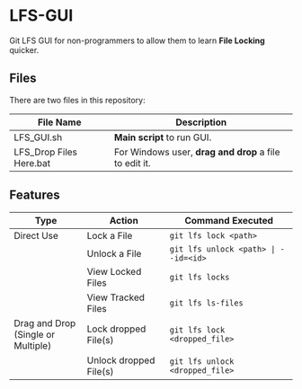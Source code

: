 # LFS-GUI
Git LFS GUI for non-programmers to allow them to learn **File Locking** quicker.

## Files
There are two files in this repository:

File Name | Description
--- | ---
LFS_GUI.sh | **Main script** to run GUI.
LFS_Drop Files Here.bat | For Windows user, **drag and drop** a file to edit it.

## Features
| Type | Action | Command Executed |
| --- | --- | --- |
| Direct Use | Lock a File | `git lfs lock <path>` |
| | Unlock a File | `git lfs unlock <path> \| --id=<id>` |
| | View Locked Files | `git lfs locks` |
| | View Tracked Files | `git lfs ls-files` |
| Drag and Drop<br>(Single or Multiple) | Lock dropped File(s) | `git lfs lock <dropped_file>` |
| | Unlock dropped File(s) | `git lfs unlock <dropped_file>` |

